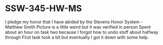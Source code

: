 # SSW-345-HW-MS
I pledge my honor that I have abided by the Stevens Honor System - Matthew Smith
Picture is a little weird but it was verified in person
Spent about an hour on task two because I forgot how to undo stuff about halfway through
First task took a bit but eventually I got it down with some help.
